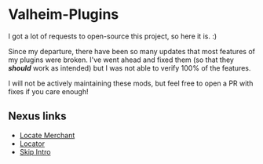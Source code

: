 # Valheim-Plugins
I got a lot of requests to open-source this project, so here it is. :)

Since my departure, there have been so many updates that most features of my plugins were broken. I've went ahead and fixed them (so that they ***should*** work as intended) but I was not able to verify 100% of the features.

I will not be actively maintaining these mods, but feel free to open a PR with fixes if you care enough!

## Nexus links
* [Locate Merchant](https://www.nexusmods.com/valheim/mods/143)
* [Locator](https://www.nexusmods.com/valheim/mods/182)
* [Skip Intro](https://www.nexusmods.com/valheim/mods/208)
